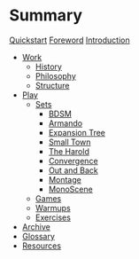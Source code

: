 # Summary

[Quickstart](quickstart.md)
[Foreword](foreword.md)
[Introduction](introduction.md)

- [Work](./work/work.md)
  - [History]()
  - [Philosophy]()
  - [Structure]()
- [Play](./play/play.md)
  - [Sets](./play/sets/sets.md)
    - [BDSM](./play/sets/bdsm.md)
    - [Armando](./play/sets/armando.md)
    - [Expansion Tree](./play/sets/expansion-tree.md)
    - [Small Town](./play/sets/small-town.md)
    - [The Harold]()
    - [Convergence]()
    - [Out and Back]()
    - [Montage]()
    - [MonoScene]()
  - [Games]()
  - [Warmups]()
  - [Exercises]()
- [Archive]()
  <!-- - [Roster?]()
  - [Achievements?]()
  - [Shows?]()
  - [Reflections?]() -->
- [Glossary]()
- [Resources]()
